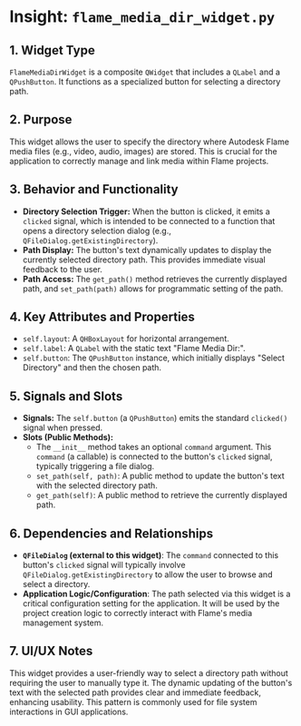 # Insight: `flame_media_dir_widget.py`

## 1. Widget Type

`FlameMediaDirWidget` is a composite `QWidget` that includes a `QLabel` and a `QPushButton`. It functions as a specialized button for selecting a directory path.

## 2. Purpose

This widget allows the user to specify the directory where Autodesk Flame media files (e.g., video, audio, images) are stored. This is crucial for the application to correctly manage and link media within Flame projects.

## 3. Behavior and Functionality

- **Directory Selection Trigger:** When the button is clicked, it emits a `clicked` signal, which is intended to be connected to a function that opens a directory selection dialog (e.g., `QFileDialog.getExistingDirectory`).
- **Path Display:** The button's text dynamically updates to display the currently selected directory path. This provides immediate visual feedback to the user.
- **Path Access:** The `get_path()` method retrieves the currently displayed path, and `set_path(path)` allows for programmatic setting of the path.

## 4. Key Attributes and Properties

- `self.layout`: A `QHBoxLayout` for horizontal arrangement.
- `self.label`: A `QLabel` with the static text "Flame Media Dir:".
- `self.button`: The `QPushButton` instance, which initially displays "Select Directory" and then the chosen path.

## 5. Signals and Slots

- **Signals:** The `self.button` (a `QPushButton`) emits the standard `clicked()` signal when pressed.
- **Slots (Public Methods):**
  - The `__init__` method takes an optional `command` argument. This `command` (a callable) is connected to the button's `clicked` signal, typically triggering a file dialog.
  - `set_path(self, path)`: A public method to update the button's text with the selected directory path.
  - `get_path(self)`: A public method to retrieve the currently displayed path.

## 6. Dependencies and Relationships

- **`QFileDialog` (external to this widget)**: The `command` connected to this button's `clicked` signal will typically involve `QFileDialog.getExistingDirectory` to allow the user to browse and select a directory.
- **Application Logic/Configuration**: The path selected via this widget is a critical configuration setting for the application. It will be used by the project creation logic to correctly interact with Flame's media management system.

## 7. UI/UX Notes

This widget provides a user-friendly way to select a directory path without requiring the user to manually type it. The dynamic updating of the button's text with the selected path provides clear and immediate feedback, enhancing usability. This pattern is commonly used for file system interactions in GUI applications.